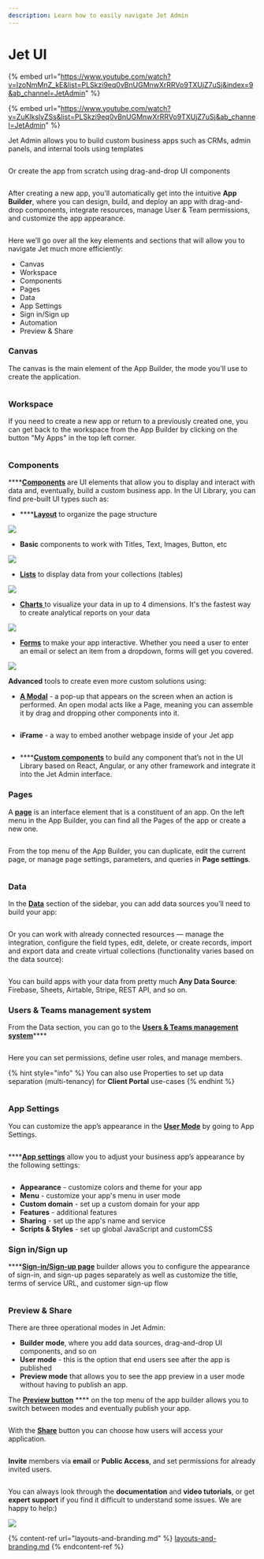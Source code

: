 ```yaml
---
description: Learn how to easily navigate Jet Admin
---
```


# Jet UI

{% embed url="https://www.youtube.com/watch?v=IzoNmMnZ_kE&list=PLSkzi9eq0vBnUGMnwXrRRVo9TXUjZ7uSj&index=9&ab_channel=JetAdmin" %}

{% embed url="https://www.youtube.com/watch?v=ZuKlkslvZSs&list=PLSkzi9eq0vBnUGMnwXrRRVo9TXUjZ7uSj&ab_channel=JetAdmin" %}

Jet Admin allows you to build custom business apps such as CRMs, admin panels, and internal tools using templates

<figure><img src="https://lh4.googleusercontent.com/KNBV63NUJR6jvlLeT_8U3Z9DrHEnTNXiKljDmFWTMOv7SMcgSbzRRRreewLv_kjcrkEVDsOTS_5yxHHjKyMgeuZXD5WBrQ_xHuA9-b46ObAGbIW05Dsxzppg9VxovTRGUh6bzDffKGQCYeKZHL79sDk1U32u_XYkn7qD4Z6-DXXnPIIB38Jt4mHIuA" alt=""><figcaption></figcaption></figure>

Or create the app from scratch using drag-and-drop UI components

<figure><img src="https://lh5.googleusercontent.com/ctfjrYaT261oWaQV-YQAU5pC-la-xo9f4V9t6tm-KVgD34pH7DQ-lOQnl0BeU3YJNzaueg7odi6Iz4dihJaGpnsP6c39RS6p04EhqkZ51HXoRgWyMqco-CkIxxpP3PIlNJcmZx2KzsQoW62rztjpeOuXjbxrtmmK5ZqV1PZIMfzSuF5SdRJVMqTZSg" alt=""><figcaption></figcaption></figure>

After creating a new app, you'll automatically get into the intuitive **App Builder**, where you can design, build, and deploy an app with drag-and-drop components, integrate resources, manage User & Team permissions, and customize the app appearance.

<figure><img src="https://lh6.googleusercontent.com/MzZu_6_l4u9FhgHgjbFfP7i0-BRSuoykrMY9R1dSoxFH9ymCnC6c7y4wB_Xpw7h6DK71wK--0_A_L6FLITki4ZZZQpeqBOXkVAiZ48GnNq1ClKvFpqjGH6nlVbNa4S_2u4kbBGUlu3D_YOLjy7fl79Crm5FBSBnPMMR_dDhLi8Yt87Ko03xkvK_Y0A" alt=""><figcaption></figcaption></figure>

Here we’ll go over all the key elements and sections that will allow you to navigate Jet much more efficiently:

* Canvas&#x20;
* Workspace
* Components&#x20;
* Pages&#x20;
* Data&#x20;
* App Settings&#x20;
* Sign in/Sign up&#x20;
* Automation
* Preview & Share

### Canvas&#x20;

The canvas is the main element of the App Builder, the mode you'll use to create the application.

<figure><img src="https://lh5.googleusercontent.com/CVvv6P7pl1JchdLz_8EJn_1MFlUAMI5z1njCZJ7cJSaPYkI6_wQcHKUFaS5K2AaYepJKkwZugiNrXJVDYKGVj7ww5S1-oOPyRjMx27ymR7uYXwzoCmZgM2PWxkKlnaqh1TUi1VPw1Bb5I0ktgFMPI3c9X5_6sHCKHbT6rj8wZ4RFLUw5FParLeCAiw" alt=""><figcaption></figcaption></figure>

### Workspace

If you need to create a new app or return to a previously created one, you can get back to the workspace from the App Builder by clicking on the button "My Apps" in the top left corner.

<figure><img src="https://lh3.googleusercontent.com/TrSp7nt887dwgZCzzOCblFWjcHT9xgy3tU459wpVA31gGCeFb_BN2qdSy8aj9vsGGFVsL4U_nI-nLetCZrRgQKXwdurqU5B5LRZdTttXQmXA8do4XljwtKN1Wqouvd-Ar34deQ0FniClOyf1Or3yB-6iLs1OsOsOHkRMaOlu7K-tzmAJAjyzLuR6BA" alt=""><figcaption></figcaption></figure>

### **Components**

****[**Components**](https://docs.jetadmin.io/user-guide/components) are UI elements that allow you to display and interact with data and, eventually, build a custom business app. In the UI Library, you can find pre-built UI types such as:

* ****[**Layout**](https://docs.jetadmin.io/user-guide/components/layouts) to organize the page structure

![](https://lh4.googleusercontent.com/eqNFV09pEOcRI3\_cOcdeH8fQ2D7NrZWabIB-S-ReqOod9llt\_hR2-qfeQRUsrgFw6jdfLlH7WRhOJjkxhzxsTkSC0OneLS98e9ALPGfF8GgF1OfoV4QrqxawXG4\_\_n4p3AtSg9zd2ETX7h9njGg1cMGD5aLrwbRIB6\_cRcjA4w4S78F-YrqSGTUxeg)

* **Basic** components to work with Titles, Text, Images, Button, etс

![](https://lh6.googleusercontent.com/TpxVHcTL6OALO-tlg2Bijn9u9oEgc0XEm\_Z4A72X6jW8D986xDJ5crU99M9shj9br1KQkSl5SS0-iNKSSKnJS-IwO6UdbmKZWfTu05xJh6mZaXN5Lhv0N\_m7UCzZAyKzvCKkFFzHn8hakRUkepxVKMU-nQeoLq\_hGlnVw71nUrOqRrMDCg1VyRFmHg)

* [**Lists**](https://docs.jetadmin.io/user-guide/components/lists) to display data from your collections (tables)

![](https://lh4.googleusercontent.com/3D7V7YIM9\_aRQKain8no5\_5yLumTAHcdRKPQzL2u00DKqY3DbirymvOTAn5dXfBEg3zMgEoDM2QgmOuVTcqx6QJcjHEtrXSpkYuq7va3choYGtkrqndr6MKo8jaEPYLGrklB7JWXhrr9leFU70-UT2m9N-R7ASQvKAtNJSY2RIxytInPEvz0GeZ4\_w)

* [**Charts** ](https://docs.jetadmin.io/user-guide/components/charts)to visualize your data in up to 4 dimensions. It's the fastest way to create analytical reports on your data

![](https://lh5.googleusercontent.com/2z0P4XhoZakpxRg3a3O5gYOtI6Ql6BfJs7CQdG08TpPaNfNVVpsJ73tzhstyad9b8S6IRybDQIwM\_ncXjMo0i8GN0zsBlcCLJtV-jGHu76Pk2\_coWtYaty2oZNGg5GXDOpCKH\_VgLfiyj2hhnXuBO25sC\_-cCoFic\_YZNIbboF4KHiV2bsFM3\_gCVw)

* [**Forms**](https://docs.jetadmin.io/user-guide/components/form) to make your app interactive. Whether you need a user to enter an email or select an item from a dropdown, forms will get you covered.

![](https://lh4.googleusercontent.com/Be1B3sEpYI1fDoJ2IzvKr3p7DzZID\_jKMGGDOd2whATyacE2TIQPOtsCvJzjylAdPT5XLDtSAxSi0y6cF7AmIPl43ch0kcknZ0zAuHlzL8CQ03ROmJ4QoFP4oDxdCmBdcv2pJmpTVEAHOtkfG5I22uBkowCt31xUiyfK56eF0c9mj8dYO68q9nTOjg)

**Advanced** tools to create even more custom solutions using:

* [**A Modal**](https://docs.jetadmin.io/user-guide/components/modal?q=Modal) - a pop-up that appears on the screen when an action is performed. An open modal acts like a Page, meaning you can assemble it by drag and dropping other components into it.

<figure><img src="https://lh3.googleusercontent.com/4bmu1aRNu5lUYY-RiT4cu_qTEyle22BkdDy2RInNYX5FTYA8ccdGG9_btp_rcpQdK5BpvM6r4JpmZPIBfBlu1S9OAZOS5zUm1z6lqaN9Z45gGBBZIMQbbPf_A92sFPO7cbna43I1o8dBQfhxFicPjn51LPDef3NxFsoHAOtxuhjXcahWSh9OMSZzIA" alt=""><figcaption></figcaption></figure>

* **iFrame** - a way to embed another webpage inside of your Jet app

<figure><img src="../../.gitbook/assets/pasted image 0.png" alt=""><figcaption></figcaption></figure>

* ****[**Custom components**](https://docs.jetadmin.io/user-guide/components/custom-component) to build any component that’s not in the UI Library based on React, Angular, or any other framework and integrate it into the Jet Admin interface.

### Pages

A [**page**](https://docs.jetadmin.io/user-guide/design-and-structure/pages#create-page-values) is an interface element that is a constituent of an app. On the left menu in the App Builder, you can find all the Pages of the app or create a new one.

<figure><img src="https://lh6.googleusercontent.com/YUezoMRXGRBpgGfWpgJAxCmlN1copNQnKKtQGVHpNrnjMuKegaZ_wY6ijuKZOAtKw_vDVtndxf7abeWo8WIRFKkZP172uZbLkOWkkMT_GqfW8q9EQlSUol_4GLGdjY4SN0KkyzciayhyVXlZP3w0JTbMcXU9WFRGtq_Ikexu9nc_bxV0ngOYhxCCRw" alt=""><figcaption></figcaption></figure>

From the top menu of the App Builder, you can duplicate, edit the current page, or manage page settings, parameters, and queries in **Page settings**.

<figure><img src="https://lh4.googleusercontent.com/Psy2_zFddCWH5w24N3E2b8B1rgbV7Mo3AxvLucf5qJLyVllYPPZWNuo_yXXlbJYjGeMlW0wivo07Cu9Gzk37jzvyAuX89dXEuJJ4w0kvm3awpCY1A7Z3L9xqbvZD_m_F3na_jJahoQM7sUvZ-maixTFQcu_4K76irfH3p7vnwvy7eXgFu1jG5Fb34g" alt=""><figcaption></figcaption></figure>

### Data

In the [**Data**](https://docs.jetadmin.io/user-guide/jet-ui/data) section of the sidebar, you can add data sources you’ll need to build your app:

<figure><img src="https://lh6.googleusercontent.com/xfjV7Jf6wszW8HfWxVy1pPTNr2cnNWJV7IhNJsPQ-mzW6dVyiQ9EnHcEMk5o68qv84Bjs1ZJ60zdozYMkvzQA2_zVLuCS8HkhWGF6hWz6FN87YFZZKmwsXHW1xF2O14RAai89yjGKDOwko8Zqn5cfcQREQ8KVtXyul24X0UvziJ2OozNro6NT7Es2w" alt=""><figcaption></figcaption></figure>

Or you can work with already connected resources — manage the integration, configure the field types, edit, delete, or create records, import and export data and create virtual collections (functionality varies based on the data source):

<figure><img src="../../.gitbook/assets/pasted image 0 (1).png" alt=""><figcaption></figcaption></figure>

You can build apps with your data from pretty much **Any Data Source**: Firebase, Sheets, Airtable, Stripe, REST API, and so on.

### Users & Teams management system

From the Data section, you can go to the [**Users & Teams management system**](https://docs.jetadmin.io/user-guide/security-and-privacy)****

<figure><img src="https://lh6.googleusercontent.com/N3jFmPyT9Va4R7ZPyOkVgJAUKuEtA_HGhGwew1mxJdRMHw_WxYB0RbCG1ab6a3lGxSaPNSk7ChwmweYEJbaQ8S9eRMs-Hdimhs-YCrySLPwzW6TQnPaWmqxVg1HcHdPkSfjHbSUhHeYVjiEjVlHrsY-RjNLYpft705cb5U3Xx9Tc6LwP0ChG9ZvkSQ" alt=""><figcaption></figcaption></figure>

Here you can set permissions, define user roles, and manage members.

{% hint style="info" %}
You can also use Properties to set up data separation (multi-tenancy) for **Client Portal** use-cases
{% endhint %}

<figure><img src="../../.gitbook/assets/pasted image 0 (2).png" alt=""><figcaption></figcaption></figure>

### App Settings

You can customize the app’s appearance in the [**User Mode**](https://docs.jetadmin.io/user-guide/preview-and-publish#user-mode) by going to App Settings.

<figure><img src="https://lh4.googleusercontent.com/tNfC7Jb9LjCf9R4KdlldvkJSHD8SDrJwqqAZwLHODhyUbMt4QgVlh9sVrc7mOjjZFL9ZWhZjSpeT0frViaK_AH4e2GyiGLRK3bqSNZy8VwDeeLn5-AxChhk4H3FS7kyJqrJBn6p7WHdWeVfyGKtIhbiTS4aJ9mMLarfSnCNusWfOPkixMEQXLJPwbQ" alt=""><figcaption></figcaption></figure>

****[**App settings**](https://docs.jetadmin.io/user-guide/jet-ui/layouts-and-branding) allow you to adjust your business app’s appearance by the following settings:

<figure><img src="../../.gitbook/assets/pasted image 0 (3).png" alt=""><figcaption></figcaption></figure>

* **Appearance** - customize colors and theme for your app&#x20;
* **Menu** - customize your app's menu in user mode&#x20;
* **Custom domain** - set up a custom domain for your app&#x20;
* **Features** - additional features&#x20;
* **Sharing** - set up the app's name and service&#x20;
* **Scripts & Styles** - set up global JavaScript and customCSS

### Sign in/Sign up

****[**Sign-in/Sign-up page**](https://docs.jetadmin.io/user-guide/security-and-privacy/sign-in-sign-up) builder allows you to configure the appearance of sign-in, and sign-up pages separately as well as customize the title, terms of service URL, and customer sign-up flow

<figure><img src="https://lh6.googleusercontent.com/OCoslX9xqZ0DfATiqtRUcJKPhrnAqc1Ml0mo9qgoZX9UMz90SnwMOMYkCWnUKxUVkFaDi-EDEpwq2SuTnSaTD7EZ8fq9g0N9p1qr5XPRLq5nwipm9rDyG2BVJZdZBv5htlK5uVOqwhhVxReQ10DO0DmXZQbgdTty_qHWxs-ZbcelEAZzXUDkcSDuRA" alt=""><figcaption></figcaption></figure>

### Preview & Share

There are three operational modes in Jet Admin:&#x20;

* **Builder mode**, where you add data sources, drag-and-drop UI components, and so on
* **User mode** - this is the option that end users see after the app is published
* **Preview mode** that allows you to see the app preview in a user mode without having to publish an app.

The [**Preview button**](https://docs.jetadmin.io/user-guide/preview-and-publish) **** on the top menu of the app builder allows you to switch between modes and eventually publish your app.

<figure><img src="https://lh6.googleusercontent.com/iED94v1CaPJv-NJ3zUT0IDtodePrbqkd1I-ULuBrp-dmtacZ5xvXDqMWMtd76rXExm48KAuqLiWB7alumsRaYKAAc13tnmlXr8CPZgUIEl0PM19VuW4rLz_T3IhjthwJVPJz0tl2hVMJgBmKMAT7xlyPtUintmHz5BF_JPsHfsBgPHbvEO_kdQu4nw" alt=""><figcaption></figcaption></figure>

With the [**Share**](https://docs.jetadmin.io/getting-started/creating-a-customer-portal/invite-users#invite-users) button you can choose how users will access your application.

<figure><img src="https://lh3.googleusercontent.com/xnbo_CipG-M7cjKqTliWjDmi4F-8eamU_rjTeQ3sOAaz2H4kK87liamsk3L5xN-MEQvff6LL4F9hJuV2HQENyi6a1XfgemVm1RUOqY8e7x-sUPcng224r_HdeFUTITb3kDDIiwECoMerd2irbw3Cl84qpxKBR1RuIxXb9OFeo1E0B1G1oSTblEUPtw" alt=""><figcaption></figcaption></figure>

**Invite** members via **email** or **Public Access**, and set permissions for already invited users.

<figure><img src="../../.gitbook/assets/pasted image 0 (4).png" alt=""><figcaption></figcaption></figure>

You can always look through the **documentation** and **video tutorials**, or get **expert support** if you find it difficult to understand some issues. We are happy to help:)

![](https://lh3.googleusercontent.com/jUuyIwJHJfG9eumeQAGZgEy3gAbIUEwy81Bd2onm\_dNUIifR-\_j3Cw\_iV-dHeHNdtCyX46UQK8xEdezhipl9p0RoclAL8J2ao8pqA2nLY6sF3pD0ArOiQ90O\_ywmCiz-2DWomQZtV8iMI4gb99\_uxb3SQC4jCSSr274O8QqE2Mayoz9NXcnZu0X-nA)

{% content-ref url="layouts-and-branding.md" %}
[layouts-and-branding.md](layouts-and-branding.md)
{% endcontent-ref %}

